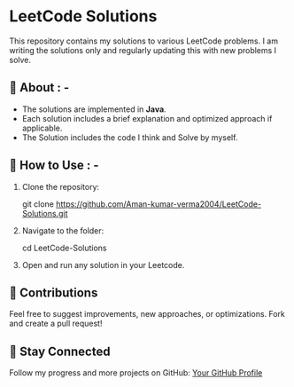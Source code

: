 # LeetCode Solutions

This repository contains my solutions to various LeetCode problems. I am writing the solutions only and regularly updating this with new problems I solve.

## 📌 About : -

- The solutions are implemented in **Java**.
- Each solution includes a brief explanation and optimized approach if applicable.
- The Solution includes the code I think and Solve by myself.

## 🚀 How to Use : -

1. Clone the repository:
   
   git clone https://github.com/Aman-kumar-verma2004/LeetCode-Solutions.git
   
2. Navigate to the folder:
   
   cd LeetCode-Solutions
  
3. Open and run any solution in your Leetcode.

## 🤝 Contributions
Feel free to suggest improvements, new approaches, or optimizations. Fork and create a pull request!

## 📢 Stay Connected
Follow my progress and more projects on GitHub: [Your GitHub Profile](https://github.com/Aman-kumar-verma2004/)

